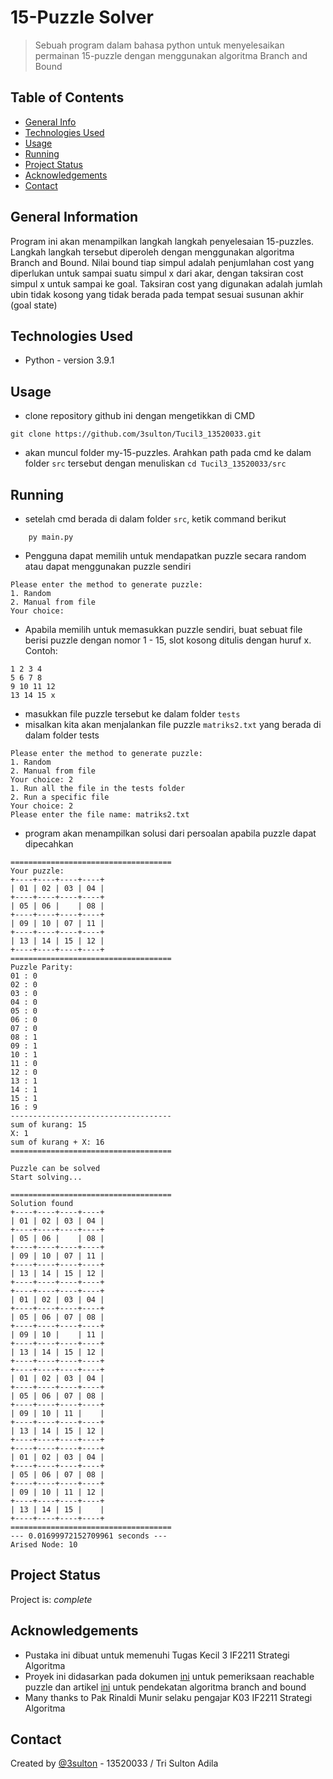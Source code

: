 # 15-Puzzle Solver
> Sebuah program dalam bahasa python untuk menyelesaikan permainan 15-puzzle dengan menggunakan algoritma Branch and Bound

## Table of Contents
* [General Info](#general-information)
* [Technologies Used](#technologies-used)
* [Usage](#usage)
* [Running](#running)
* [Project Status](#project-status)
* [Acknowledgements](#acknowledgements)
* [Contact](#contact)
<!-- * [License](#license) -->


## General Information
Program ini akan menampilkan langkah langkah penyelesaian 15-puzzles. Langkah langkah tersebut diperoleh dengan menggunakan algoritma Branch and Bound. Nilai bound tiap simpul adalah penjumlahan cost yang diperlukan untuk sampai suatu simpul x dari akar, dengan taksiran cost simpul x untuk sampai ke goal. Taksiran cost yang digunakan adalah jumlah ubin tidak kosong yang tidak berada pada tempat sesuai susunan akhir (goal state)


## Technologies Used
- Python - version 3.9.1
## Usage
- clone repository github ini dengan mengetikkan di CMD

```
git clone https://github.com/3sulton/Tucil3_13520033.git
```
- akan muncul folder my-15-puzzles. Arahkan path pada cmd ke dalam folder `src` tersebut dengan menuliskan `cd Tucil3_13520033/src`

## Running
- setelah cmd berada di dalam folder `src`, ketik command berikut
```
    py main.py
```
- Pengguna dapat memilih untuk mendapatkan puzzle secara random atau dapat menggunakan puzzle sendiri
```
Please enter the method to generate puzzle:
1. Random
2. Manual from file
Your choice: 
```
- Apabila memilih untuk memasukkan puzzle sendiri, buat sebuat file berisi puzzle dengan nomor 1 - 15, slot kosong ditulis dengan huruf x. Contoh:

```
1 2 3 4
5 6 7 8
9 10 11 12
13 14 15 x
```
- masukkan file puzzle tersebut ke dalam folder `tests`
- misalkan kita akan menjalankan file puzzle `matriks2.txt` yang berada di dalam folder tests
```
Please enter the method to generate puzzle:
1. Random
2. Manual from file
Your choice: 2
1. Run all the file in the tests folder
2. Run a specific file
Your choice: 2
Please enter the file name: matriks2.txt
```
- program akan menampilkan solusi dari persoalan apabila puzzle dapat dipecahkan

```
====================================
Your puzzle:
+----+----+----+----+
| 01 | 02 | 03 | 04 |
+----+----+----+----+
| 05 | 06 |    | 08 |
+----+----+----+----+
| 09 | 10 | 07 | 11 |
+----+----+----+----+
| 13 | 14 | 15 | 12 |
+----+----+----+----+
====================================
Puzzle Parity:
01 : 0
02 : 0
03 : 0
04 : 0
05 : 0
06 : 0
07 : 0
08 : 1
09 : 1
10 : 1
11 : 0
12 : 0
13 : 1
14 : 1
15 : 1
16 : 9
------------------------------------
sum of kurang: 15
X: 1
sum of kurang + X: 16
====================================

Puzzle can be solved
Start solving...

====================================
Solution found
+----+----+----+----+
| 01 | 02 | 03 | 04 |
+----+----+----+----+
| 05 | 06 |    | 08 |
+----+----+----+----+
| 09 | 10 | 07 | 11 |
+----+----+----+----+
| 13 | 14 | 15 | 12 |
+----+----+----+----+
+----+----+----+----+
| 01 | 02 | 03 | 04 |
+----+----+----+----+
| 05 | 06 | 07 | 08 |
+----+----+----+----+
| 09 | 10 |    | 11 |
+----+----+----+----+
| 13 | 14 | 15 | 12 |
+----+----+----+----+
+----+----+----+----+
| 01 | 02 | 03 | 04 |
+----+----+----+----+
| 05 | 06 | 07 | 08 |
+----+----+----+----+
| 09 | 10 | 11 |    |
+----+----+----+----+
| 13 | 14 | 15 | 12 |
+----+----+----+----+
+----+----+----+----+
| 01 | 02 | 03 | 04 |
+----+----+----+----+
| 05 | 06 | 07 | 08 |
+----+----+----+----+
| 09 | 10 | 11 | 12 |
+----+----+----+----+
| 13 | 14 | 15 |    |
+----+----+----+----+
====================================
--- 0.01699972152709961 seconds ---
Arised Node: 10

```
## Project Status
Project is: _complete_


## Acknowledgements
- Pustaka ini dibuat untuk memenuhi Tugas Kecil 3 IF2211 Strategi Algoritma
- Proyek ini didasarkan pada dokumen [ini](http://www.cs.umsl.edu/~sanjiv/classes/cs5130/lectures/bb.pdf) untuk pemeriksaan reachable puzzle dan artikel [ini](https://www.geeksforgeeks.org/8-puzzle-problem-using-branch-and-bound/) untuk pendekatan algoritma branch and bound
- Many thanks to Pak Rinaldi Munir selaku pengajar K03 IF2211 Strategi Algoritma


## Contact
Created by [@3sulton](https://www.github.com/3sulton) - 13520033 / Tri Sulton Adila
